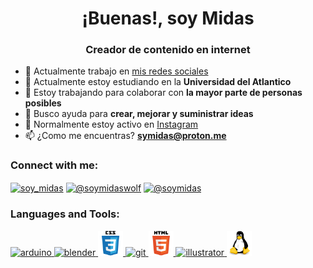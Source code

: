 
<h1 align="center">¡Buenas!, soy Midas</h1>
<h3 align="center">Creador de contenido en internet</h3>

- 🔭 Actualmente trabajo en [mis redes sociales](https://destlink.com/soymidas)
- 🌱 Actualmente estoy estudiando en la **Universidad del Atlantico**
- 👯 Estoy trabajando para colaborar con **la mayor parte de personas posibles**
- 🤝 Busco ayuda para **crear, mejorar y suministrar ideas**
- 📝 Normalmente estoy activo en [Instagram](https://www.instagram.com/javierlia55/)
- 📫 ¿Como me encuentras? **symidas@proton.me**

<h3 align="left">Connect with me:</h3>
<p align="left">
<a href="https://twitter.com/soy_midas" target="blank"><img align="center" src="https://raw.githubusercontent.com/rahuldkjain/github-profile-readme-generator/master/src/images/icons/Social/twitter.svg" alt="soy_midas" height="30" width="40" /></a>
<a href="https://instagram.com/@soymidaswolf" target="blank"><img align="center" src="https://raw.githubusercontent.com/rahuldkjain/github-profile-readme-generator/master/src/images/icons/Social/instagram.svg" alt="@soymidaswolf" height="30" width="40" /></a>
<a href="https://www.youtube.com/c/@soymidas" target="blank"><img align="center" src="https://raw.githubusercontent.com/rahuldkjain/github-profile-readme-generator/master/src/images/icons/Social/youtube.svg" alt="@soymidas" height="30" width="40" /></a>
</p>

<h3 align="left">Languages and Tools:</h3>
<p align="left"> <a href="https://www.arduino.cc/" target="_blank" rel="noreferrer"> <img src="https://cdn.worldvectorlogo.com/logos/arduino-1.svg" alt="arduino" width="40" height="40"/> </a> <a href="https://www.blender.org/" target="_blank" rel="noreferrer"> <img src="https://download.blender.org/branding/community/blender_community_badge_white.svg" alt="blender" width="40" height="40"/> </a> <a href="https://www.w3schools.com/css/" target="_blank" rel="noreferrer"> <img src="https://raw.githubusercontent.com/devicons/devicon/master/icons/css3/css3-original-wordmark.svg" alt="css3" width="40" height="40"/> </a> <a href="https://git-scm.com/" target="_blank" rel="noreferrer"> <img src="https://www.vectorlogo.zone/logos/git-scm/git-scm-icon.svg" alt="git" width="40" height="40"/> </a> <a href="https://www.w3.org/html/" target="_blank" rel="noreferrer"> <img src="https://raw.githubusercontent.com/devicons/devicon/master/icons/html5/html5-original-wordmark.svg" alt="html5" width="40" height="40"/> </a> <a href="https://www.adobe.com/in/products/illustrator.html" target="_blank" rel="noreferrer"> <img src="https://www.vectorlogo.zone/logos/adobe_illustrator/adobe_illustrator-icon.svg" alt="illustrator" width="40" height="40"/> </a> <a href="https://www.linux.org/" target="_blank" rel="noreferrer"> <img src="https://raw.githubusercontent.com/devicons/devicon/master/icons/linux/linux-original.svg" alt="linux" width="40" height="40"/> </a> </p>
